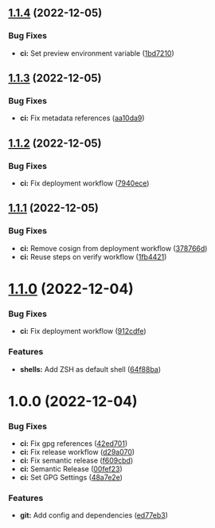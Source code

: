 ## [1.1.4](https://github.com/roalcantara/cockpit/compare/v1.1.3...v1.1.4) (2022-12-05)


### Bug Fixes

* **ci:** Set preview environment variable ([1bd7210](https://github.com/roalcantara/cockpit/commit/1bd72104282a8431361591d8f9e011ff8746be1c))

## [1.1.3](https://github.com/roalcantara/cockpit/compare/v1.1.2...v1.1.3) (2022-12-05)


### Bug Fixes

* **ci:** Fix metadata references ([aa10da9](https://github.com/roalcantara/cockpit/commit/aa10da9a6b65e980b75c04f4a5e2c54bbb320b46))

## [1.1.2](https://github.com/roalcantara/cockpit/compare/v1.1.1...v1.1.2) (2022-12-05)


### Bug Fixes

* **ci:** Fix deployment workflow ([7940ece](https://github.com/roalcantara/cockpit/commit/7940eced97472a519562cc5414aa8242cb801016))

## [1.1.1](https://github.com/roalcantara/cockpit/compare/v1.1.0...v1.1.1) (2022-12-05)


### Bug Fixes

* **ci:** Remove cosign from deployment workflow ([378766d](https://github.com/roalcantara/cockpit/commit/378766d47f246e8f0b20fcfc4f904ecde9f859ac))
* **ci:** Reuse steps on verify workflow ([1fb4421](https://github.com/roalcantara/cockpit/commit/1fb44218c238dcc88d648d8a7f36e9b75f18123a))

# [1.1.0](https://github.com/roalcantara/cockpit/compare/v1.0.0...v1.1.0) (2022-12-04)


### Bug Fixes

* **ci:** Fix deployment workflow ([912cdfe](https://github.com/roalcantara/cockpit/commit/912cdfe5032846b7189312d26d55b61852441899))


### Features

* **shells:** Add ZSH as default shell ([64f88ba](https://github.com/roalcantara/cockpit/commit/64f88ba0ca5c9ae141dc88743997a54e31672ed9))

# 1.0.0 (2022-12-04)


### Bug Fixes

* **ci:** Fix gpg references ([42ed701](https://github.com/roalcantara/cockpit/commit/42ed7016901d1a709f4101da13f011cf9fa966cf))
* **ci:** Fix release workflow ([d29a070](https://github.com/roalcantara/cockpit/commit/d29a070bc19e5cf01e1cf8afaad5b60a76dfbcc8))
* **ci:** Fix semantic release ([f609cbd](https://github.com/roalcantara/cockpit/commit/f609cbd63170c766dae8bce96b27b0c110a86886))
* **ci:** Semantic Release ([00fef23](https://github.com/roalcantara/cockpit/commit/00fef23dcfc12a1e54085af1814d07de96700ca6))
* **ci:** Set GPG Settings ([48a7e2e](https://github.com/roalcantara/cockpit/commit/48a7e2ebb1e81520dbd8f1e8b9a27746b3c4ce34))


### Features

* **git:** Add config and dependencies ([ed77eb3](https://github.com/roalcantara/cockpit/commit/ed77eb32602850da310974a01c456ed02d29176f))
